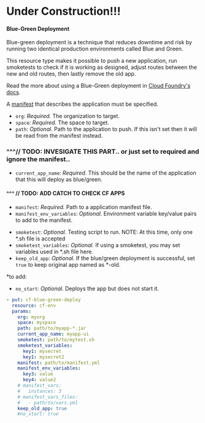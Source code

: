 # Under Construction!!!

#### Blue-Green Deployment

Blue-green deployment is a technique that reduces downtime and risk by running two identical production environments called Blue and Green.

This resource type makes it possible to push a new application, run smoketests to check if it is working as designed, adjust routes between the new and old routes, then lastly remove the old app.

Read the more about using a Blue-Green deployment in [Cloud Foundry's docs](https://docs.cloudfoundry.org/devguide/deploy-apps/blue-green.html).

A [manifest](https://docs.cloudfoundry.org/devguide/deploy-apps/manifest.html) that describes the application must be specified.

- `org`: _Required._ The organization to target.
- `space`: _Required._ The space to target.
- `path`: _Optional._ Path to the application to push. If this isn't set then it will be read from the manifest instead. 
### ^^^// TODO: INVESIGATE THIS PART.. or just set to required and ignore the manifest..

- `current_app_name`: _Required._ This should be the name of the application that this will deploy as blue/green. 
#### ^^^ // TODO: ADD CATCH TO CHECK CF APPS
- `manifest`: _Required._ Path to a application manifest file.
- `manifest_env_variables`: _Optional._ Environment variable key/value pairs to add to the manifest. 
<!-- - `manifest_vars`: _Optional._ Map of variables to pass to manifest `**INVESIGATE THIS PART`
- `manifest_vars_files`: _Optional._ List of variables files to pass to manifest `**INVESIGATE THIS PART` -->
- `smoketest`: _Optional._ Testing script to run.  NOTE: At this time, only one *.sh file is accepted
- `smoketest_variables`: _Optional._ If using a smoketest, you may set variables used in *.sh file here.
- `keep_old_app`: _Optional._ If the blue/green deployment is successful, set `true` to keep original app named as *-old.

*to add:  
- `no_start`: _Optional._ Deploys the app but does not start it.




```yml
- put: cf-blue-green-deploy
  resource: cf-env
  params:
    org: myorg
    space: myspace
    path: path/to/myapp-*.jar
    current_app_name: myapp-ui
    smoketest: path/to/mytest.sh
    smoketest_variables:
      key1: mysecret
      key1: mysecret2
    manifest: path/to/manifest.yml
    manifest_env_variables:
      key3: value
      key4: value2
    # manifest_vars:
    #   instances: 3
    # manifest_vars_files:
    #   - path/to/vars.yml
    keep_old_app: true
    #no_start: true
```